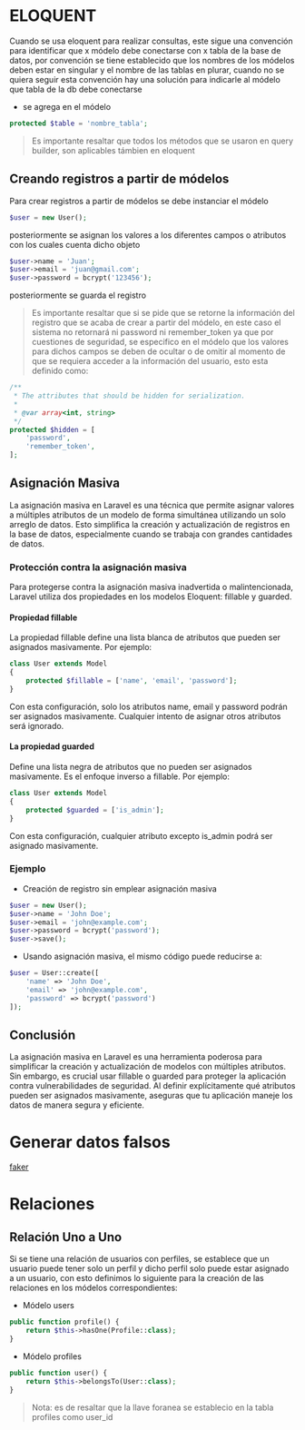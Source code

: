 # ELOQUENT

Cuando se usa eloquent para realizar consultas, este sigue una convención para identificar que x módelo debe
conectarse con x tabla de la base de datos, por convención se tiene establecido que los nombres de los módelos
deben estar en singular y el nombre de las tablas en plurar, cuando no se quiera seguir esta convención hay una
solución para indicarle al módelo que tabla de la db debe conectarse
- se agrega en el módelo
```php
protected $table = 'nombre_tabla';
```

> Es importante resaltar que todos los métodos que se usaron en query builder, son aplicables támbien en eloquent

## Creando registros a partir de módelos
Para crear registros a partir de módelos se debe instanciar el módelo
```php
$user = new User();
```
posteriormente se asignan los valores a los diferentes campos o atributos con los cuales cuenta dicho objeto
```php
$user->name = 'Juan';
$user->email = 'juan@gmail.com';
$user->password = bcrypt('123456');
```
posteriormente se guarda el registro
> Es importante resaltar que si se pide que se retorne la información del registro que se acaba de crear a partir del módelo, en este caso el sistema no retornará ni password ni remember_token ya que por cuestiones de seguridad, se especifico en el módelo que los valores para dichos campos se deben de ocultar o de omitir al momento de que se requiera acceder a la información del usuario, esto esta definido como:
```php
/**
 * The attributes that should be hidden for serialization.
 *
 * @var array<int, string>
 */
protected $hidden = [
    'password',
    'remember_token',
];
```

## Asignación Masiva
La asignación masiva en Laravel es una técnica que permite asignar valores a múltiples atributos de un modelo de forma simultánea 
utilizando un solo arreglo de datos. Esto simplifica la creación y actualización de registros en la base de datos, especialmente 
cuando se trabaja con grandes cantidades de datos.

### Protección contra la asignación masiva
Para protegerse contra la asignación masiva inadvertida o malintencionada, Laravel utiliza dos propiedades en los modelos 
Eloquent: fillable y guarded.

#### Propiedad fillable
La propiedad fillable define una lista blanca de atributos que pueden ser asignados masivamente. Por ejemplo:
```php
class User extends Model
{
    protected $fillable = ['name', 'email', 'password'];
}
```
Con esta configuración, solo los atributos name, email y password podrán ser asignados masivamente. Cualquier intento 
de asignar otros atributos será ignorado.

#### La propiedad guarded 
Define una lista negra de atributos que no pueden ser asignados masivamente. Es el enfoque inverso a fillable. Por ejemplo:
```php
class User extends Model
{
    protected $guarded = ['is_admin'];
}
```
Con esta configuración, cualquier atributo excepto is_admin podrá ser asignado masivamente.

### Ejemplo
- Creación de registro sin emplear asignación masiva
```php
$user = new User();
$user->name = 'John Doe';
$user->email = 'john@example.com';
$user->password = bcrypt('password');
$user->save();
```
- Usando asignación masiva, el mismo código puede reducirse a:
```php
$user = User::create([
    'name' => 'John Doe',
    'email' => 'john@example.com',
    'password' => bcrypt('password')
]);

```

## Conclusión
La asignación masiva en Laravel es una herramienta poderosa para simplificar la creación y actualización de modelos 
con múltiples atributos. Sin embargo, es crucial usar fillable o guarded para proteger la aplicación contra 
vulnerabilidades de seguridad. Al definir explícitamente qué atributos pueden ser asignados masivamente, aseguras 
que tu aplicación maneje los datos de manera segura y eficiente.

# Generar datos falsos
[faker](https://fakerphp.org/)

# Relaciones

## Relación Uno a Uno
Si se tiene una relación de usuarios con perfiles, se establece que un usuario puede tener solo un perfil y
dicho perfil solo puede estar asignado a un usuario, con esto definimos lo siguiente para la creación de las
relaciones en los módelos correspondientes:
- Módelo users
```php
public function profile() {
    return $this->hasOne(Profile::class);
}
```
- Módelo profiles
```php
public function user() {
    return $this->belongsTo(User::class);
}
```
> Nota: es de resaltar que la llave foranea se establecio en la tabla profiles como user_id
